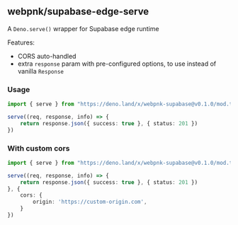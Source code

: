 ## webpnk/supabase-edge-serve

A `Deno.serve()` wrapper for Supabase edge runtime

Features:

- CORS auto-handled
- extra `response` param with pre-configured options, to use instead of vanilla `Response`

### Usage

```ts
import { serve } from "https://deno.land/x/webpnk-supabase@v0.1.0/mod.ts";

serve((req, response, info) => {
    return response.json({ success: true }, { status: 201 })
})
```

### With custom cors

```ts
import { serve } from "https://deno.land/x/webpnk-supabase@v0.1.0/mod.ts";

serve((req, response, info) => {
    return response.json({ success: true }, { status: 201 })
}, {
    cors: {
        origin: 'https://custom-origin.com',
    }
})
```